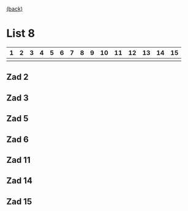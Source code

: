 [(back)](../)

# List 8
| 1 | 2 | 3 | 4 | 5 | 6 | 7 | 8 | 9 | 10 | 11 | 12 | 13 | 14 | 15 |
|---|---|---|---|---|---|---|---|---|----|----|----|----|----|----|
|   |   |   |   |   |   |   |   |   |    |    |    |    |    |    |


## Zad 2
## Zad 3

## Zad 5
## Zad 6

## Zad 11

## Zad 14
## Zad 15

